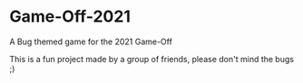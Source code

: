 # Game-Off-2021
A Bug themed game for the 2021 Game-Off

This is a fun project made by a group of friends, please don't mind the bugs ;)
